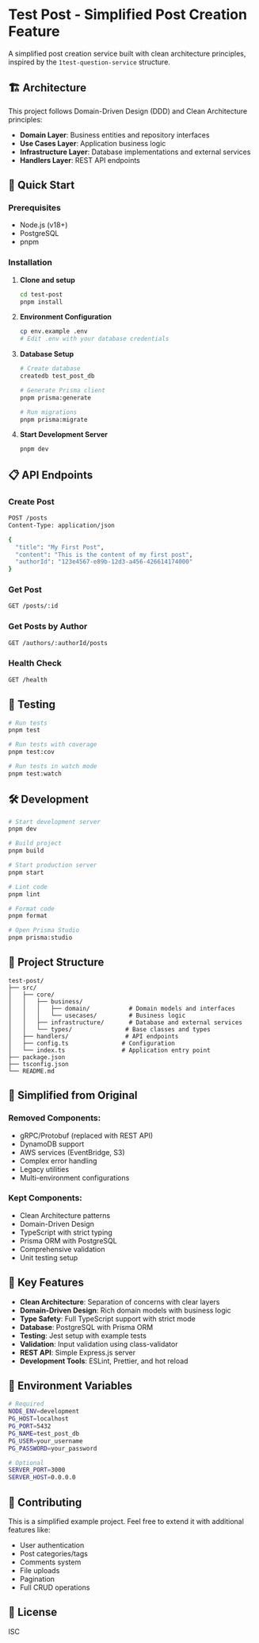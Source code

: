 # Test Post - Simplified Post Creation Feature

A simplified post creation service built with clean architecture principles, inspired by the `1test-question-service` structure.

## 🏗️ Architecture

This project follows Domain-Driven Design (DDD) and Clean Architecture principles:

- **Domain Layer**: Business entities and repository interfaces
- **Use Cases Layer**: Application business logic
- **Infrastructure Layer**: Database implementations and external services
- **Handlers Layer**: REST API endpoints

## 🚀 Quick Start

### Prerequisites

- Node.js (v18+)
- PostgreSQL
- pnpm

### Installation

1. **Clone and setup**
   ```bash
   cd test-post
   pnpm install
   ```

2. **Environment Configuration**
   ```bash
   cp env.example .env
   # Edit .env with your database credentials
   ```

3. **Database Setup**
   ```bash
   # Create database
   createdb test_post_db
   
   # Generate Prisma client
   pnpm prisma:generate
   
   # Run migrations
   pnpm prisma:migrate
   ```

4. **Start Development Server**
   ```bash
   pnpm dev
   ```

## 📋 API Endpoints

### Create Post
```bash
POST /posts
Content-Type: application/json

{
  "title": "My First Post",
  "content": "This is the content of my first post",
  "authorId": "123e4567-e89b-12d3-a456-426614174000"
}
```

### Get Post
```bash
GET /posts/:id
```

### Get Posts by Author
```bash
GET /authors/:authorId/posts
```

### Health Check
```bash
GET /health
```

## 🧪 Testing

```bash
# Run tests
pnpm test

# Run tests with coverage
pnpm test:cov

# Run tests in watch mode
pnpm test:watch
```

## 🛠️ Development

```bash
# Start development server
pnpm dev

# Build project
pnpm build

# Start production server
pnpm start

# Lint code
pnpm lint

# Format code
pnpm format

# Open Prisma Studio
pnpm prisma:studio
```

## 📁 Project Structure

```
test-post/
├── src/
│   ├── core/
│   │   ├── business/
│   │   │   ├── domain/           # Domain models and interfaces
│   │   │   └── usecases/         # Business logic
│   │   ├── infrastructure/       # Database and external services
│   │   └── types/               # Base classes and types
│   ├── handlers/                # API endpoints
│   ├── config.ts               # Configuration
│   └── index.ts                # Application entry point
├── package.json
├── tsconfig.json
└── README.md
```

## 🔄 Simplified from Original

### Removed Components:
- gRPC/Protobuf (replaced with REST API)
- DynamoDB support
- AWS services (EventBridge, S3)
- Complex error handling
- Legacy utilities
- Multi-environment configurations

### Kept Components:
- Clean Architecture patterns
- Domain-Driven Design
- TypeScript with strict typing
- Prisma ORM with PostgreSQL
- Comprehensive validation
- Unit testing setup

## 🌟 Key Features

- **Clean Architecture**: Separation of concerns with clear layers
- **Domain-Driven Design**: Rich domain models with business logic
- **Type Safety**: Full TypeScript support with strict mode
- **Database**: PostgreSQL with Prisma ORM
- **Testing**: Jest setup with example tests
- **Validation**: Input validation using class-validator
- **REST API**: Simple Express.js server
- **Development Tools**: ESLint, Prettier, and hot reload

## 📝 Environment Variables

```bash
# Required
NODE_ENV=development
PG_HOST=localhost
PG_PORT=5432
PG_NAME=test_post_db
PG_USER=your_username
PG_PASSWORD=your_password

# Optional
SERVER_PORT=3000
SERVER_HOST=0.0.0.0
```

## 🤝 Contributing

This is a simplified example project. Feel free to extend it with additional features like:

- User authentication
- Post categories/tags
- Comments system
- File uploads
- Pagination
- Full CRUD operations

## 📄 License

ISC 